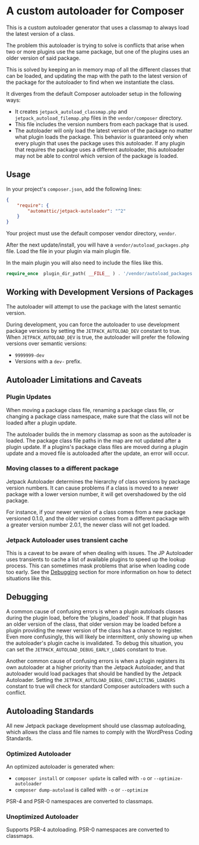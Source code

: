 A custom autoloader for Composer
=====================================

This is a custom autoloader generator that uses a classmap to always load the latest version of a class.

The problem this autoloader is trying to solve is conflicts that arise when two or more plugins use the same package, but one of the plugins uses an older version of said package.

This is solved by keeping an in memory map of all the different classes that can be loaded, and updating the map with the path to the latest version of the package for the autoloader to find when we instantiate the class.

It diverges from the default Composer autoloader setup in the following ways:

* It creates `jetpack_autoload_classmap.php` and `jetpack_autoload_filemap.php` files in the `vendor/composer` directory.
* This file includes the version numbers from each package that is used. 
* The autoloader will only load the latest version of the package no matter what plugin loads the package. This behavior is guaranteed only when every plugin that uses the package uses this autoloader. If any plugin that requires the package uses a different autoloader, this autoloader may not be able to control which version of the package is loaded.

Usage
-----

In your project's `composer.json`, add the following lines:

```json
{
    "require": {
        "automattic/jetpack-autoloader": "^2"
    }
}
```

Your project must use the default composer vendor directory, `vendor`.

After the next update/install, you will have a `vendor/autoload_packages.php` file.
Load the file in your plugin via main plugin file.

In the main plugin you will also need to include the files like this.
```php
require_once  plugin_dir_path( __FILE__ ) . '/vendor/autoload_packages.php';
```

Working with Development Versions of Packages
-----

The autoloader will attempt to use the package with the latest semantic version.

During development, you can force the autoloader to use development package versions by setting the `JETPACK_AUTOLOAD_DEV` constant to true. When `JETPACK_AUTOLOAD_DEV` is true, the autoloader will prefer the following versions over semantic versions:
  - `9999999-dev`
  - Versions with a `dev-` prefix.


Autoloader Limitations and Caveats
-----

### Plugin Updates

When moving a package class file, renaming a package class file, or changing a package class namespace, make sure that the class will not be loaded after a plugin update. 

The autoloader builds the in memory classmap as soon as the autoloader is loaded. The package class file paths in the map are not updated after a plugin update. If a plugins's package class files are moved during a plugin update and a moved file is autoloaded after the update, an error will occur.

### Moving classes to a different package

Jetpack Autoloader determines the hierarchy of class versions by package version numbers. It can cause problems if a class is moved to a newer package with a lower version number, it will get overshadowed by the old package.

For instance, if your newer version of a class comes from a new package versioned 0.1.0, and the older version comes from a different package with a greater version number 2.0.1, the newer class will not get loaded.

### Jetpack Autoloader uses transient cache

This is a caveat to be aware of when dealing with issues. The JP Autoloader uses transients to cache a list of available plugins to speed up the lookup process. This can sometimes mask problems that arise when loading code too early. See the [Debugging](#debugging) section for more information on how to detect situations like this.

Debugging
-----

A common cause of confusing errors is when a plugin autoloads classes during the plugin load, before the 'plugins_loaded' hook. If that plugin has an older version of the class, that older version may be loaded before a plugin providing the newer version of the class has a chance to register. Even more confusingly, this will likely be intermittent, only showing up when the autoloader's plugin cache is invalidated. To debug this situation, you can set the `JETPACK_AUTOLOAD_DEBUG_EARLY_LOADS` constant to true.

Another common cause of confusing errors is when a plugin registers its own autoloader at a higher priority than the Jetpack Autoloader, and that autoloader would load packages that should be handled by the Jetpack Autoloader. Setting the `JETPACK_AUTOLOAD_DEBUG_CONFLICTING_LOADERS` constant to true will check for standard Composer autoloaders with such a conflict.


Autoloading Standards
----

All new Jetpack package development should use classmap autoloading, which allows the class and file names to comply with the WordPress Coding Standards.

### Optimized Autoloader

An optimized autoloader is generated when:
 * `composer install` or `composer update` is called with `-o` or `--optimize-autoloader`
 * `composer dump-autoload` is called with `-o` or `--optimize`

PSR-4 and PSR-0 namespaces are converted to classmaps.

### Unoptimized Autoloader

Supports PSR-4 autoloading. PSR-0 namespaces are converted to classmaps.

